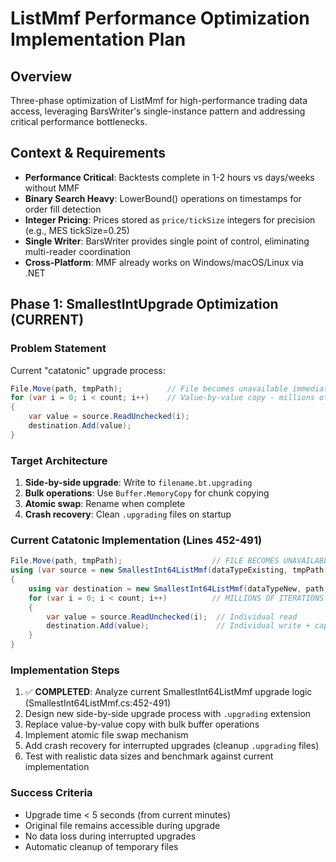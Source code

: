 # ListMmf Performance Optimization Implementation Plan

## Overview
Three-phase optimization of ListMmf for high-performance trading data access, leveraging BarsWriter's single-instance pattern and addressing critical performance bottlenecks.

## Context & Requirements
- **Performance Critical**: Backtests complete in 1-2 hours vs days/weeks without MMF
- **Binary Search Heavy**: LowerBound() operations on timestamps for order fill detection
- **Integer Pricing**: Prices stored as `price/tickSize` integers for precision (e.g., MES tickSize=0.25)
- **Single Writer**: BarsWriter provides single point of control, eliminating multi-reader coordination
- **Cross-Platform**: MMF already works on Windows/macOS/Linux via .NET

## Phase 1: SmallestIntUpgrade Optimization (CURRENT)

### Problem Statement
Current "catatonic" upgrade process:
```csharp
File.Move(path, tmpPath);          // File becomes unavailable immediately
for (var i = 0; i < count; i++)    // Value-by-value copy - millions of iterations
{
    var value = source.ReadUnchecked(i);
    destination.Add(value);
}
```

### Target Architecture
1. **Side-by-side upgrade**: Write to `filename.bt.upgrading`
2. **Bulk operations**: Use `Buffer.MemoryCopy` for chunk copying
3. **Atomic swap**: Rename when complete
4. **Crash recovery**: Clean `.upgrading` files on startup

### Current Catatonic Implementation (Lines 452-491)
```csharp
File.Move(path, tmpPath);                    // FILE BECOMES UNAVAILABLE!
using (var source = new SmallestInt64ListMmf(dataTypeExisting, tmpPath, 0L, MemoryMappedFileAccess.Read))
{
    using var destination = new SmallestInt64ListMmf(dataTypeNew, path, source.Capacity);
    for (var i = 0; i < count; i++)          // MILLIONS OF ITERATIONS!
    {
        var value = source.ReadUnchecked(i);  // Individual read
        destination.Add(value);               // Individual write + capacity checks
    }
}
```

### Implementation Steps
1. ✅ **COMPLETED**: Analyze current SmallestInt64ListMmf upgrade logic (SmallestInt64ListMmf.cs:452-491)
2. Design new side-by-side upgrade process with `.upgrading` extension
3. Replace value-by-value copy with bulk buffer operations
4. Implement atomic file swap mechanism  
5. Add crash recovery for interrupted upgrades (cleanup `.upgrading` files)
6. Test with realistic data sizes and benchmark against current implementation

### Success Criteria
- Upgrade time < 5 seconds (from current minutes)
- Original file remains accessible during upgrade
- No data loss during interrupted upgrades
- Automatic cleanup of temporary files

